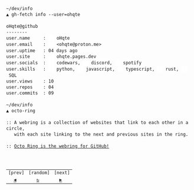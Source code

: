 <pre><code>~/dev/info
▲ gh-fetch info --user=ohqte

oHqte@github
--------
user.name     : <a href="https://github.com/oHqte"><img src="./assets/gh.svg" width="15" align="center"></a>&nbsp;oHqte
user.email    : <a href="mailto:ohqte@proton.me"><img src="./assets/mail.svg" width="15" align="center"></a>&nbsp;&lt;ohqte@proton.me&gt;
user.uptime   : 04 days ago
user.site     : <a href="https://ohqte.pages.dev"><img src="./assets/pages.svg" width="15" align="center"></a>&nbsp;ohqte.pages.dev
user.socials  : <a href="https://codewars.com/users/oHqte"><img src="./assets/cw.svg" width="15" align="center"></a>&nbsp;codewars, <a href="https://discord.com/users/1104263537553051690"><img src="./assets/discord.svg" width="15" align="center"></a>&nbsp;discord, <a href="https://open.spotify.com/user/31qi23f6teysccqfxodzzfykj3au"><img src="./assets/spotify.svg" width="15" align="center"></a>&nbsp;spotify
user.skills   : <a href="https://techterms.com/definition/python"><img src="./assets/py.svg" width="15" align="center"></a>&nbsp;python, <a href="https://techterms.com/definition/javascript"><img src="./assets/js.svg" width="15" align="center"></a>&nbsp;javascript, <a href="https://www.typescriptlang.org/"><img src="./assets/ts.svg" width="15" align="center"></a>&nbsp;typescript, <a href="https://www.rust-lang.org/"><img src="./assets/rust.svg" width="15" align="center"></a>&nbsp;rust, <a href="https://techterms.com/definition/sql"><img src="./assets/sql.svg" width="15" align="center"></a>&nbsp;SQL
user.views    : 10
user.repos    : 04
user.commits  : 09
 
~/dev/info
▲ octo-ring

:: A webring is a collection of websites that link to each other in a circle,
   with each site linking to the next and previous sites in the ring.

:: <ins>Octo Ring is the webring for GitHub!</ins>
  <table>
    <tr>
        <td>[prev]</td>
        <td>[random]</td>
        <td>[next]</td>
    </tr>
    <tr>
        <td>  <a href="https://octo-ring.com/p/oHqte/prev">◀</a></td>
        <td>   <a href="https://octo-ring.com/p/oHqte/random">↻</a></td>
        <td>  <a href="https://octo-ring.com/p/oHqte/next">▶</a></td>
    </tr>
</table></pre></code>
